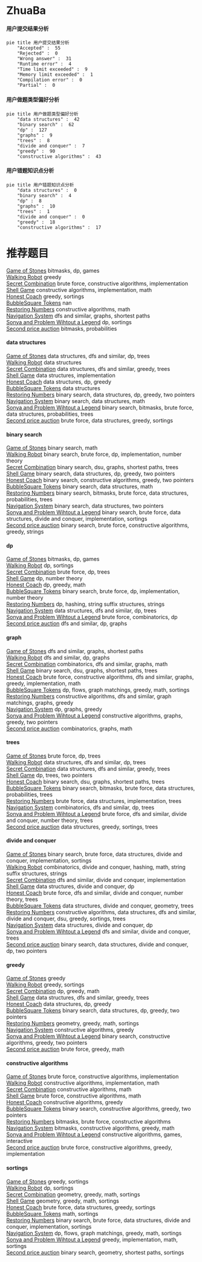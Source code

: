 # ZhuaBa
<!-- tabs:start -->
#### **用户提交结果分析**

```mermaid
pie title 用户提交结果分析
    "Accepted" :  55
    "Rejected" :  0
    "Wrong answer" :  31
    "Runtime error" :  4
    "Time limit exceeded" :  9
    "Memory limit exceeded" :  1
    "Compilation error" :  0
    "Partial" :  0
```
#### **用户做题类型偏好分析**

```mermaid
pie title 用户做题类型偏好分析
    "data structures" :  42
    "binary search" :  62
    "dp" :  127
    "graphs" :  9
    "trees" :  8
    "divide and conquer" :  7
    "greedy" :  90
    "constructive algorithms" :  43
```
#### **用户错题知识点分析**

```mermaid
pie title 用户错题知识点分析
    "data structures" :  0
    "binary search" :  4
    "dp" :  8
    "graphs" :  10
    "trees" :  1
    "divide and conquer" :  0
    "greedy" :  18
    "constructive algorithms" :  17
```
<!-- tabs:end -->
# 推荐题目
[Game of Stones](http://codeforces.com/problemset/problem/768/E)		bitmasks,
                        dp,
                        games		  
[Walking Robot](http://codeforces.com/problemset/problem/1154/D)		greedy		  
[Secret Combination](http://codeforces.com/problemset/problem/496/B)		brute force,
                        constructive algorithms,
                        implementation		  
[Shell Game](http://codeforces.com/problemset/problem/777/A)		constructive algorithms,
                        implementation,
                        math		  
[Honest Coach](http://codeforces.com/problemset/problem/1360/B)		greedy,
                        sortings		  
[BubbleSquare Tokens](http://codeforces.com/problemset/problem/1423/N)		nan		  
[Restoring Numbers](http://codeforces.com/problemset/problem/509/D)		constructive algorithms,
                        math		  
[Navigation System](https://codeforces.com/contest/1321/problem/D)		dfs and similar,
                        graphs,
                        shortest paths		  
[Sonya and Problem Wihtout a Legend](https://codeforces.com/contest/714/problem/E)		dp,
                        sortings		  
[Second price auction](http://codeforces.com/problemset/problem/513/C)		bitmasks,
                        probabilities		  
<!-- tabs:start -->
#### **data structures**
[Game of Stones](http://codeforces.com/problemset/problem/490/F)		data structures,
                        dfs and similar,
                        dp,
                        trees		  
[Walking Robot](http://codeforces.com/problemset/problem/292/E)		data structures		  
[Secret Combination](http://codeforces.com/problemset/problem/1399/E1)		data structures,
                        dfs and similar,
                        greedy,
                        trees		  
[Shell Game](http://codeforces.com/problemset/problem/1418/D)		data structures,
                        implementation		  
[Honest Coach](http://codeforces.com/problemset/problem/1257/E)		data structures,
                        dp,
                        greedy		  
[BubbleSquare Tokens](http://codeforces.com/problemset/problem/1089/K)		data structures		  
[Restoring Numbers](http://codeforces.com/problemset/problem/1492/C)		binary search,
                        data structures,
                        dp,
                        greedy,
                        two pointers		  
[Navigation System](http://codeforces.com/problemset/problem/1490/G)		binary search,
                        data structures,
                        math		  
[Sonya and Problem Wihtout a Legend](http://codeforces.com/problemset/problem/1479/D)		binary search,
                        bitmasks,
                        brute force,
                        data structures,
                        probabilities,
                        trees		  
[Second price auction](http://codeforces.com/problemset/problem/1497/A)		brute force,
                        data structures,
                        greedy,
                        sortings		  
#### **binary search**
[Game of Stones](http://codeforces.com/problemset/problem/483/B)		binary search,
                        math		  
[Walking Robot](http://codeforces.com/problemset/problem/919/B)		binary search,
                        brute force,
                        dp,
                        implementation,
                        number theory		  
[Secret Combination](http://codeforces.com/problemset/problem/1253/F)		binary search,
                        dsu,
                        graphs,
                        shortest paths,
                        trees		  
[Shell Game](http://codeforces.com/problemset/problem/1492/C)		binary search,
                        data structures,
                        dp,
                        greedy,
                        two pointers		  
[Honest Coach](http://codeforces.com/problemset/problem/1463/D)		binary search,
                        constructive algorithms,
                        greedy,
                        two pointers		  
[BubbleSquare Tokens](http://codeforces.com/problemset/problem/1490/G)		binary search,
                        data structures,
                        math		  
[Restoring Numbers](http://codeforces.com/problemset/problem/1479/D)		binary search,
                        bitmasks,
                        brute force,
                        data structures,
                        probabilities,
                        trees		  
[Navigation System](http://codeforces.com/problemset/problem/1436/E)		binary search,
                        data structures,
                        two pointers		  
[Sonya and Problem Wihtout a Legend](http://codeforces.com/problemset/problem/1461/D)		binary search,
                        brute force,
                        data structures,
                        divide and conquer,
                        implementation,
                        sortings		  
[Second price auction](http://codeforces.com/problemset/problem/1493/C)		binary search,
                        brute force,
                        constructive algorithms,
                        greedy,
                        strings		  
#### **dp**
[Game of Stones](http://codeforces.com/problemset/problem/768/E)		bitmasks,
                        dp,
                        games		  
[Walking Robot](https://codeforces.com/contest/714/problem/E)		dp,
                        sortings		  
[Secret Combination](http://codeforces.com/problemset/problem/815/C)		brute force,
                        dp,
                        trees		  
[Shell Game](https://codeforces.com/contest/265/problem/D)		dp,
                        number theory		  
[Honest Coach](http://codeforces.com/problemset/problem/1029/B)		dp,
                        greedy,
                        math		  
[BubbleSquare Tokens](http://codeforces.com/problemset/problem/919/B)		binary search,
                        brute force,
                        dp,
                        implementation,
                        number theory		  
[Restoring Numbers](http://codeforces.com/problemset/problem/825/F)		dp,
                        hashing,
                        string suffix structures,
                        strings		  
[Navigation System](http://codeforces.com/problemset/problem/490/F)		data structures,
                        dfs and similar,
                        dp,
                        trees		  
[Sonya and Problem Wihtout a Legend](http://codeforces.com/problemset/problem/258/B)		brute force,
                        combinatorics,
                        dp		  
[Second price auction](http://codeforces.com/problemset/problem/1354/E)		dfs and similar,
                        dp,
                        graphs		  
#### **graph**
[Game of Stones](https://codeforces.com/contest/1321/problem/D)		dfs and similar,
                        graphs,
                        shortest paths		  
[Walking Robot](http://codeforces.com/problemset/problem/1354/E)		dfs and similar,
                        dp,
                        graphs		  
[Secret Combination](http://codeforces.com/problemset/problem/711/D)		combinatorics,
                        dfs and similar,
                        graphs,
                        math		  
[Shell Game](http://codeforces.com/problemset/problem/1253/F)		binary search,
                        dsu,
                        graphs,
                        shortest paths,
                        trees		  
[Honest Coach](http://codeforces.com/problemset/problem/1487/C)		brute force,
                        constructive algorithms,
                        dfs and similar,
                        graphs,
                        greedy,
                        implementation,
                        math		  
[BubbleSquare Tokens](http://codeforces.com/problemset/problem/1437/C)		dp,
                        flows,
                        graph matchings,
                        greedy,
                        math,
                        sortings		  
[Restoring Numbers](http://codeforces.com/problemset/problem/1470/D)		constructive algorithms,
                        dfs and similar,
                        graph matchings,
                        graphs,
                        greedy		  
[Navigation System](http://codeforces.com/problemset/problem/1476/C)		dp,
                        graphs,
                        greedy		  
[Sonya and Problem Wihtout a Legend](http://codeforces.com/problemset/problem/1304/D)		constructive algorithms,
                        graphs,
                        greedy,
                        two pointers		  
[Second price auction](http://codeforces.com/problemset/problem/1475/C)		combinatorics,
                        graphs,
                        math		  
#### **trees**
[Game of Stones](http://codeforces.com/problemset/problem/815/C)		brute force,
                        dp,
                        trees		  
[Walking Robot](http://codeforces.com/problemset/problem/490/F)		data structures,
                        dfs and similar,
                        dp,
                        trees		  
[Secret Combination](http://codeforces.com/problemset/problem/1399/E1)		data structures,
                        dfs and similar,
                        greedy,
                        trees		  
[Shell Game](http://codeforces.com/problemset/problem/581/F)		dp,
                        trees,
                        two pointers		  
[Honest Coach](http://codeforces.com/problemset/problem/1253/F)		binary search,
                        dsu,
                        graphs,
                        shortest paths,
                        trees		  
[BubbleSquare Tokens](http://codeforces.com/problemset/problem/1479/D)		binary search,
                        bitmasks,
                        brute force,
                        data structures,
                        probabilities,
                        trees		  
[Restoring Numbers](http://codeforces.com/problemset/problem/1511/C)		brute force,
                        data structures,
                        implementation,
                        trees		  
[Navigation System](http://codeforces.com/problemset/problem/1499/F)		combinatorics,
                        dfs and similar,
                        dp,
                        trees		  
[Sonya and Problem Wihtout a Legend](http://codeforces.com/problemset/problem/1491/E)		brute force,
                        dfs and similar,
                        divide and conquer,
                        number theory,
                        trees		  
[Second price auction](http://codeforces.com/problemset/problem/1466/D)		data structures,
                        greedy,
                        sortings,
                        trees		  
#### **divide and conquer**
[Game of Stones](http://codeforces.com/problemset/problem/1461/D)		binary search,
                        brute force,
                        data structures,
                        divide and conquer,
                        implementation,
                        sortings		  
[Walking Robot](http://codeforces.com/problemset/problem/1466/G)		combinatorics,
                        divide and conquer,
                        hashing,
                        math,
                        string suffix structures,
                        strings		  
[Secret Combination](http://codeforces.com/problemset/problem/1490/D)		dfs and similar,
                        divide and conquer,
                        implementation		  
[Shell Game](https://codeforces.com/contest/1483/problem/C)		data structures,
                        divide and conquer,
                        dp		  
[Honest Coach](http://codeforces.com/problemset/problem/1491/E)		brute force,
                        dfs and similar,
                        divide and conquer,
                        number theory,
                        trees		  
[BubbleSquare Tokens](http://codeforces.com/problemset/problem/1303/G)		data structures,
                        divide and conquer,
                        geometry,
                        trees		  
[Restoring Numbers](http://codeforces.com/problemset/problem/1494/D)		constructive algorithms,
                        data structures,
                        dfs and similar,
                        divide and conquer,
                        dsu,
                        greedy,
                        sortings,
                        trees		  
[Navigation System](http://codeforces.com/problemset/problem/1482/E)		data structures,
                        divide and conquer,
                        dp		  
[Sonya and Problem Wihtout a Legend](http://codeforces.com/problemset/problem/566/C)		dfs and similar,
                        divide and conquer,
                        trees		  
[Second price auction](http://codeforces.com/problemset/problem/1428/F)		binary search,
                        data structures,
                        divide and conquer,
                        dp,
                        two pointers		  
#### **greedy**
[Game of Stones](http://codeforces.com/problemset/problem/1154/D)		greedy		  
[Walking Robot](http://codeforces.com/problemset/problem/1360/B)		greedy,
                        sortings		  
[Secret Combination](http://codeforces.com/problemset/problem/1029/B)		dp,
                        greedy,
                        math		  
[Shell Game](http://codeforces.com/problemset/problem/1399/E1)		data structures,
                        dfs and similar,
                        greedy,
                        trees		  
[Honest Coach](http://codeforces.com/problemset/problem/1257/E)		data structures,
                        dp,
                        greedy		  
[BubbleSquare Tokens](http://codeforces.com/problemset/problem/1492/C)		binary search,
                        data structures,
                        dp,
                        greedy,
                        two pointers		  
[Restoring Numbers](https://codeforces.com/contest/1496/problem/C)		geometry,
                        greedy,
                        math,
                        sortings		  
[Navigation System](http://codeforces.com/problemset/problem/1493/A)		constructive algorithms,
                        greedy		  
[Sonya and Problem Wihtout a Legend](http://codeforces.com/problemset/problem/1463/D)		binary search,
                        constructive algorithms,
                        greedy,
                        two pointers		  
[Second price auction](http://codeforces.com/problemset/problem/1462/C)		brute force,
                        greedy,
                        math		  
#### **constructive algorithms**
[Game of Stones](http://codeforces.com/problemset/problem/496/B)		brute force,
                        constructive algorithms,
                        implementation		  
[Walking Robot](http://codeforces.com/problemset/problem/777/A)		constructive algorithms,
                        implementation,
                        math		  
[Secret Combination](http://codeforces.com/problemset/problem/509/D)		constructive algorithms,
                        math		  
[Shell Game](http://codeforces.com/problemset/problem/1490/B)		brute force,
                        constructive algorithms,
                        math		  
[Honest Coach](http://codeforces.com/problemset/problem/1493/A)		constructive algorithms,
                        greedy		  
[BubbleSquare Tokens](http://codeforces.com/problemset/problem/1463/D)		binary search,
                        constructive algorithms,
                        greedy,
                        two pointers		  
[Restoring Numbers](https://codeforces.com/contest/1456/problem/B)		bitmasks,
                        brute force,
                        constructive algorithms		  
[Navigation System](http://codeforces.com/problemset/problem/1492/D)		bitmasks,
                        constructive algorithms,
                        greedy,
                        math		  
[Sonya and Problem Wihtout a Legend](https://codeforces.com/contest/1504/problem/D)		constructive algorithms,
                        games,
                        interactive		  
[Second price auction](https://codeforces.com/contest/1483/problem/A)		brute force,
                        constructive algorithms,
                        greedy,
                        implementation		  
#### **sortings**
[Game of Stones](http://codeforces.com/problemset/problem/1360/B)		greedy,
                        sortings		  
[Walking Robot](https://codeforces.com/contest/714/problem/E)		dp,
                        sortings		  
[Secret Combination](https://codeforces.com/contest/1496/problem/C)		geometry,
                        greedy,
                        math,
                        sortings		  
[Shell Game](http://codeforces.com/problemset/problem/1495/A)		geometry,
                        greedy,
                        math,
                        sortings		  
[Honest Coach](http://codeforces.com/problemset/problem/1497/A)		brute force,
                        data structures,
                        greedy,
                        sortings		  
[BubbleSquare Tokens](http://codeforces.com/problemset/problem/1427/A)		math,
                        sortings		  
[Restoring Numbers](http://codeforces.com/problemset/problem/1461/D)		binary search,
                        brute force,
                        data structures,
                        divide and conquer,
                        implementation,
                        sortings		  
[Navigation System](http://codeforces.com/problemset/problem/1437/C)		dp,
                        flows,
                        graph matchings,
                        greedy,
                        math,
                        sortings		  
[Sonya and Problem Wihtout a Legend](http://codeforces.com/problemset/problem/1473/A)		greedy,
                        implementation,
                        math,
                        sortings		  
[Second price auction](http://codeforces.com/problemset/problem/1486/B)		binary search,
                        geometry,
                        shortest paths,
                        sortings		  
<!-- tabs:end -->
